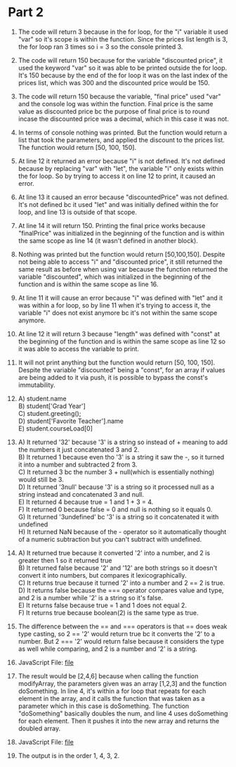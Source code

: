 # Part 2

1. The code will return 3 because in the for loop, for the "i" variable it used "var" so it's scope is within the function. Since the prices list length is 3, the for loop ran 3 times so i = 3 so the console printed 3.

2. The code will return 150 because for the variable "discounted price", it used the keyword "var" so it was able to be printed outside the for loop. It's 150 because by the end of the for loop it was on the last index of the prices list, which was 300 and the discounted price would be 150.

3. The code will return 150 because the variable, "final price" used "var" and the console log was within the function. Final price is the same value as discounted price bc the purpose of final price is to round incase the discounted price was a decimal, which in this case it was not.

4. In terms of console nothing was printed. But the function would return a list that took the parameters, and applied the discount to the prices list. The function would return [50, 100, 150].

5. At line 12 it returned an error because "i" is not defined. It's not defined because by replacing "var" with "let", the variable "i" only exists within the for loop. So by trying to access it on line 12 to print, it caused an error.

6. At line 13 it caused an error because "discountedPrice" was not defined. It's not defined bc it used "let" and was initially defined within the for loop, and line 13 is outside of that scope.

7. At line 14 it will return 150. Printing the final price works because "finalPrice" was initialized in the beginning of the function and is within the same scope as line 14 (it wasn't defined in another block).

8. Nothing was printed but the function would return [50,100,150]. Despite not being able to access "i" and "discounted price", it still returned the same result as before when using var because the function returned the variable "discounted", which was initialized in the beginning of the function and is within the same scope as line 16.

9. At line 11 it will cause an error because "i" was defined with "let" and it was within a for loop, so by line 11 when it's trying to access it, the variable "i" does not exist anymore bc it's not within the same scope anymore.

10. At line 12 it will return 3 because "length" was defined with "const" at the beginning of the function and is within the same scope as line 12 so it was able to access the variable to print.

11. It will not print anything but the function would return [50, 100, 150]. Despite the variable "discounted" being a "const", for an array if values are being added to it via push, it is possible to bypass the const's immutability.

12. A) student.name
    <br>
    B\) student['Grad Year']
    <br>
    C) student.greeting();
    <br>
    D) student['Favorite Teacher'].name
    <br>
    E) student.courseLoad[0]

13. A) It returned '32' because '3' is a string so instead of + meaning to add the numbers it just concatenated 3 and 2.
    <br>
    B) It returned 1 because even tho '3' is a string it saw the -, so it turned it into a number and subtracted 2 from 3.
    <br>
    C) It returned 3 bc the number 3 + null(which is essentially nothing) would still be 3.
    <br>
    D) It returned '3null' because '3' is a string so it processed null as a string instead and concatenated 3 and null.
    <br>
    E) It returned 4 because true = 1 and 1 + 3 = 4.
    <br>
    F) It returned 0 because false = 0 and null is nothing so it equals 0.
    <br>
    G) It returned '3undefined' bc '3' is a string so it concatenated it with undefined 
    <br>
    H) It returned NaN because of the - operator so it automatically thought of a numeric subtraction but you can't subtract with undefined.

14. A) It returned true because it converted '2' into a number, and 2 is greater then 1 so it returned true
    <br>
    B) It returned false because '2' and '12' are both strings so it doesn't convert it into numbers, but compares it lexicographically.
    <br>
    C) It returns true because it turned '2' into a number and 2 == 2 is true.
    <br>
    D) It returns false because the === operator compares value and type, and 2 is a number while '2' is a string so it's false.
    <br>
    E) It returns false because true = 1 and 1 does not equal 2.
    <br>
    F) It returns true because boolean(2) is the same type as true.

15. The difference between the == and === operators is that == does weak type casting, so 2 == '2' would return true bc it converts the '2' to a number. But 2 === '2' would return false because it considers the type as well while comparing, and 2 is a number and '2' is a string.

16. JavaScript File: [file](part2-question16.js)
17. The result would be [2,4,6] because when calling the function modifyArray, the parameters given was an array [1,2,3] and the function doSomething. In line 4, it's within a for loop that repeats for each element in the array, and it calls the function that was taken as a parameter which in this case is doSomething. The function "doSomething" basically doubles the num, and line 4 uses doSomething for each element. Then it pushes it into the new array and returns the doubled array.
18. JavaScript File: [file](part2-question18.js)
19. The output is in the order 1, 4, 3, 2.
